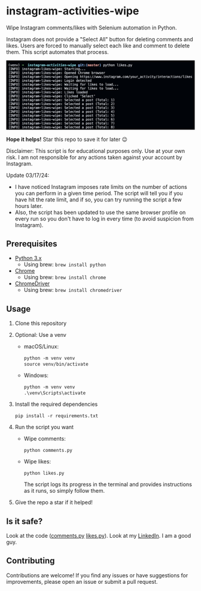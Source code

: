 # instagram-activities-wipe

Wipe Instagram comments/likes with Selenium automation in Python.

Instagram does not provide a "Select All" button for deleting comments and likes. Users are forced to manually select each like and comment to delete them. This script automates that process.

<img src="demo.jpg" alt="Demo">

**Hope it helps!** Star this repo to save it for later :wink:

Disclaimer: This script is for educational purposes only. Use at your own risk. I am not responsible for any actions taken against your account by Instagram.

Update 03/17/24:

- I have noticed Instagram imposes rate limits on the number of actions you can perform in a given time period. The script will tell you if you have hit the rate limit, and if so, you can try running the script a few hours later.
- Also, the script has been updated to use the same browser profile on every run so you don't have to log in every time (to avoid suspicion from Instagram).

## Prerequisites

- [Python 3.x](https://www.python.org/downloads/)
  - Using brew: `brew install python`
- [Chrome](https://www.google.com/intl/en_us/chrome/)
  - Using brew: `brew install chrome`
- [ChromeDriver](https://chromedriver.chromium.org/downloads)
  - Using brew: `brew install chromedriver`

## Usage

1. Clone this repository
2. Optional: Use a venv

    - macOS/Linux:

      ```shell
      python -m venv venv
      source venv/bin/activate
      ```

    - Windows:

      ```shell
      python -m venv venv
      .\venv\Scripts\activate
      ```

3. Install the required dependencies

    ```shell
    pip install -r requirements.txt
    ```

4. Run the script you want

    - Wipe comments:

      ```shell
      python comments.py
      ```

    - Wipe likes:

      ```shell
      python likes.py
      ```

      The script logs its progress in the terminal and provides instructions as it runs, so simply follow them.

5. Give the repo a star if it helped!

## Is it safe?

Look at the code ([comments.py](comments.py) [likes.py](likes.py)). Look at my [LinkedIn](https://www.linkedin.com/in/kenneth-kwan-6bb396262). I am a good guy.

## Contributing

Contributions are welcome! If you find any issues or have suggestions for improvements, please open an issue or submit a pull request.
